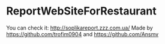 # ReportWebSiteForRestaurant
You can check it: http://soplikareport.zzz.com.ua/
Made by https://github.com/trofim0904 and https://github.com/Ansmv